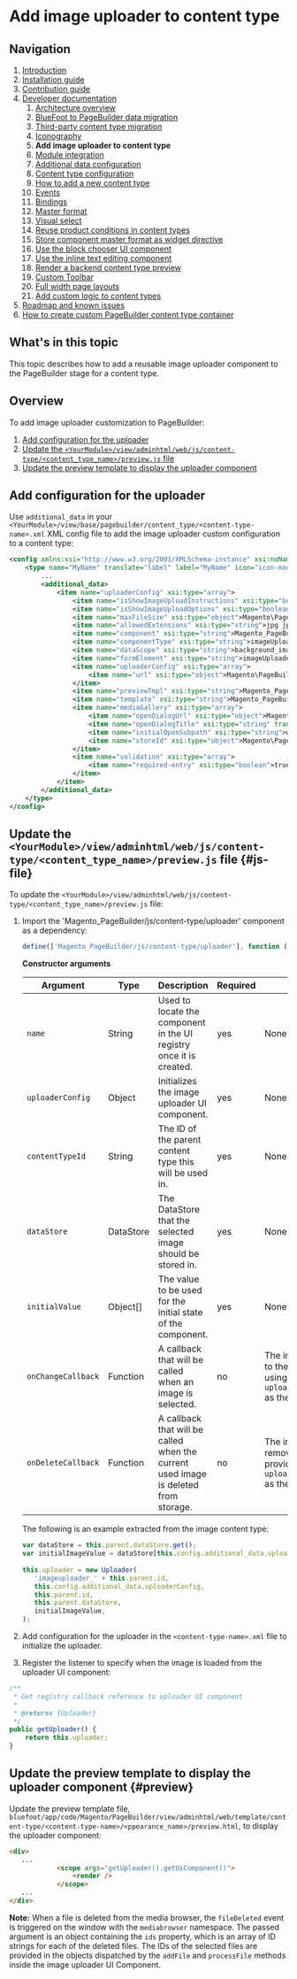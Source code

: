 # Add image uploader to content type

## Navigation

1. [Introduction]
2. [Installation guide]
3. [Contribution guide]
4. [Developer documentation]
    1. [Architecture overview]
    1. [BlueFoot to PageBuilder data migration]
    1. [Third-party content type migration]
    1. [Iconography]
    1. **Add image uploader to content type**
    1. [Module integration]
    1. [Additional data configuration]
    1. [Content type configuration]
    1. [How to add a new content type]
    1. [Events]
    1. [Bindings]
    1. [Master format]
    1. [Visual select] 
    1. [Reuse product conditions in content types]
    1. [Store component master format as widget directive]
    1. [Use the block chooser UI component]
    1. [Use the inline text editing component]
    1. [Render a backend content type preview]
    1. [Custom Toolbar]
    1. [Full width page layouts]
    1. [Add custom logic to content types]
5. [Roadmap and known issues]
6. [How to create custom PageBuilder content type container]

[Introduction]: README.md
[Contribution guide]: CONTRIBUTING.md
[Installation guide]: install.md
[Developer documentation]: developer-documentation.md
[Architecture overview]: architecture-overview.md
[BlueFoot to PageBuilder data migration]: bluefoot-data-migration.md
[Third-party content type migration]: new-content-type-example.md
[Iconography]: iconography.md
[Add image uploader to content type]: image-uploader.md
[Module integration]: module-integration.md
[Additional data configuration]: custom-configuration.md
[Content type configuration]: content-type-configuration.md
[How to add a new content type]: how-to-add-new-content-type.md
[Events]: events.md
[Bindings]: bindings.md
[Master format]: master-format.md
[Visual select]: visual-select.md
[Reuse product conditions in content types]: product-conditions.md
[Store component master format as widget directive]: widget-directive.md
[Use the block chooser UI component]: block-chooser-component.md
[Use the inline text editing component]: inline-editing-component.md
[Render a backend content type preview]: content-type-preview.md
[Custom Toolbar]: toolbar.md
[Full width page layouts]: full-width-page-layouts.md
[Add custom logic to content types]: add-custom-logic.md
[Roadmap and Known Issues]: roadmap.md
[How to create custom PageBuilder content type container]: how-to-create-custom-content-type-container.md

## What's in this topic
This topic describes how to add a reusable image uploader component to the PageBuilder stage for a content type.

## Overview

To add image uploader customization to PageBuilder:
1. [Add configuration for the uploader](#add-configuration-for-the-uploader-config)
2. [Update the `<YourModule>/view/adminhtml/web/js/content-type/<content_type_name>/preview.js` file](#update-the-yourmoduleviewadminhtmlwebjscontent-typecontent_type_namepreviewjs-file-js-file)
3. [Update the preview template to display the uploader component](#update-the-preview-template-to-display-the-uploader-component-preview)

## Add configuration for the uploader

Use `additional_data` in your `<YourModule>/view/base/pagebuilder/content_type/<content-type-name>.xml` XML config file to add the image uploader custom configuration to a content type:

``` xml
<config xmlns:xsi="http://www.w3.org/2001/XMLSchema-instance" xsi:noNamespaceSchemaLocation="urn:magento:module:Magento_PageBuilder:etc/content_type.xsd">
    <type name="MyName" translate="label" label="MyName" icon="icon-modulename-simple" component="Vendor_ModuleName/js/content-type" form="modulename_simple_form" group="layout">
        ...
        <additional_data>
            <item name="uploaderConfig" xsi:type="array">
                <item name="isShowImageUploadInstructions" xsi:type="boolean">false</item>
                <item name="isShowImageUploadOptions" xsi:type="boolean">true</item>
                <item name="maxFileSize" xsi:type="object">Magento\PageBuilder\Model\Config\ContentType\AdditionalData\Provider\Uploader\MaxFileSize</item>
                <item name="allowedExtensions" xsi:type="string">jpg jpeg gif png</item>
                <item name="component" xsi:type="string">Magento_PageBuilder/js/form/element/image-uploader</item>
                <item name="componentType" xsi:type="string">imageUploader</item>
                <item name="dataScope" xsi:type="string">background_image</item>
                <item name="formElement" xsi:type="string">imageUploader</item>
                <item name="uploaderConfig" xsi:type="array">
                    <item name="url" xsi:type="object">Magento\PageBuilder\Model\Config\ContentType\AdditionalData\Provider\Uploader\SaveUrl</item>
                </item>
                <item name="previewTmpl" xsi:type="string">Magento_PageBuilder/form/element/uploader/preview</item>
                <item name="template" xsi:type="string">Magento_PageBuilder/form/element/uploader/preview/image</item>
                <item name="mediaGallery" xsi:type="array">
                    <item name="openDialogUrl" xsi:type="object">Magento\PageBuilder\Model\Config\ContentType\AdditionalData\Provider\Uploader\OpenDialogUrl</item>
                    <item name="openDialogTitle" xsi:type="string" translate="true">Insert Images...</item>
                    <item name="initialOpenSubpath" xsi:type="string">wysiwyg</item>
                    <item name="storeId" xsi:type="object">Magento\PageBuilder\Model\Config\ContentType\AdditionalData\Provider\StoreId</item>
                </item>
                <item name="validation" xsi:type="array">
                    <item name="required-entry" xsi:type="boolean">true</item>
                </item>
            </item>
        </additional_data>
    </type>
</config>
```

## Update the `<YourModule>/view/adminhtml/web/js/content-type/<content_type_name>/preview.js` file {#js-file}

To update the `<YourModule>/view/adminhtml/web/js/content-type/<content_type_name>/preview.js` file:

1. Import the 'Magento_PageBuilder/js/content-type/uploader' component as a dependency:

    ``` js
    define(['Magento_PageBuilder/js/content-type/uploader'], function (Uploader) {
    ```

    **Constructor arguments**
     
    | Argument           | Type      | Description                                                                         | Required | Default                                                                                                 |
    | ------------------ | --------- | ----------------------------------------------------------------------------------- | -------- | ------------------------------------------------------------------------------------------------------- |
    | `name`             | String    | Used to locate the component in the UI registry once it is created.                  | yes     | None                                                                                                    |
    | `uploaderConfig`   | Object    | Initializes the image uploader UI component.                                  | yes     | None                                                                                                    |
    | `contentTypeId`    | String    | The ID of the parent content type this will be used in.                             | yes     | None                                                                                                    |
    | `dataStore`        | DataStore | The DataStore that the selected image should be stored in.                          | yes     | None                                                                                                    |
    | `initialValue`     | Object[]  | The value to be used for the initial state of the component.               | yes     | None                                                                                                    |
    | `onChangeCallback` | Function  | A callback that will be called when an image is selected.                           | no    | The image will be saved to the provided `dataStore` using `uploaderConfig.dataScope` as the key.        |
    | `onDeleteCallback` | Function  | A callback that will be called when the current used image is deleted from storage. | no    | The image will be removed from to the provided `dataStore` using `uploaderConfig.dataScope` as the key. |
 
    The following is an example extracted from the image content type:
     
    ```js
    var dataStore = this.parent.dataStore.get();
    var initialImageValue = dataStore[this.config.additional_data.uploaderConfig.dataScope] || "";
     
    this.uploader = new Uploader(
       'imageuploader_' + this.parent.id,
       this.config.additional_data.uploaderConfig,
       this.parent.id,
       this.parent.dataStore,
       initialImageValue,
    );
    ```

2. Add configuration for the uploader in the `<content-type-name>.xml` file to initialize the uploader.

3. Register the listener to specify when the image is loaded from the uploader UI component:

``` js
/**
 * Get registry callback reference to uploader UI component
 *
 * @returns {Uploader}
 */
public getUploader() {
    return this.uploader;
}
```

## Update the preview template to display the uploader component {#preview}

Update the preview template file, `bluefoot/app/code/Magento/PageBuilder/view/adminhtml/web/template/content-type/<content-type-name>/<ppearance_name>/preview.html`, to display the uploader component:

``` html
<div>
   ...
            <scope args="getUploader().getUiComponent()">
                <render />
            </scope>
   ...
</div>
```

**Note:** When a file is deleted from the media browser, the `fileDeleted` event is triggered on the window with the `mediabrowser` namespace. The passed argument is an object containing the `ids` property, which is an array of ID strings for each of the deleted files. The IDs of the selected files are provided in the objects dispatched by the `addFile` and `processFile` methods inside the image uploader UI Component.
